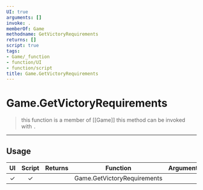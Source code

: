 ```yaml
---
UI: true
arguments: []
invoke: .
memberOf: Game
methodname: GetVictoryRequirements
returns: []
script: true
tags:
- Game/_function
- function/UI
- function/script
title: Game.GetVictoryRequirements
---
```

# Game.GetVictoryRequirements
> this function is a member of [[Game]]
> this method can be invoked with `.`
-----
## Usage
|  UI | Script | Returns | Function | Arguments |
|:---:|:------:|-------:|:--------:|:---------|
|✓|✓||Game.GetVictoryRequirements||
